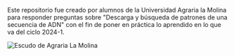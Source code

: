 Este repositorio fue creado por alumnos de la Universidad Agraria la Molina para responder preguntas sobre "Descarga y búsqueda de patrones de una secuencia de ADN" con el fin de poner en práctica lo aprendido en lo que va del ciclo 2024-1.


![Escudo de Agraria La Molina]([https://www.google.com/imgres?q=agraria%20la%20molina%20insignia&imgurl=http%3A%2F%2Fwww.lamolina.edu.pe%2Fportada%2Fhtml%2Facerca%2Fescudos%2Fdownload%2Fverde%2F118x135_ESCUDO_VERDE.png&imgrefurl=http%3A%2F%2Fwww.lamolina.edu.pe%2Fportada%2Fhtml%2Facerca%2Fescudos%2Fescudos.htm&docid=ZOkheU0velZz6M&tbnid=vnYkem2cRFOywM&vet=12ahUKEwiM8YPY8KKGAxUxPrkGHboIABoQM3oECFkQAA..i&w=118&h=135&hcb=2&ved=2ahUKEwiM8YPY8KKGAxUxPrkGHboIABoQM3oECFkQAA](https://www.google.com/imgres?q=agraria%20la%20molina%20insignia&imgurl=http%3A%2F%2Fwww.lamolina.edu.pe%2Fportada%2Fhtml%2Facerca%2Fescudos%2Fdownload%2Fcolor%2F1193x1355_ESCUDOCOLOR.png&imgrefurl=http%3A%2F%2Fwww.lamolina.edu.pe%2Fportada%2Fhtml%2Facerca%2Fescudos%2Fescudos.htm&docid=ZOkheU0velZz6M&tbnid=r85KZr93kh_JwM&vet=12ahUKEwiM8YPY8KKGAxUxPrkGHboIABoQM3oECBQQAA..i&w=1193&h=1355&hcb=2&ved=2ahUKEwiM8YPY8KKGAxUxPrkGHboIABoQM3oECBQQAA))
